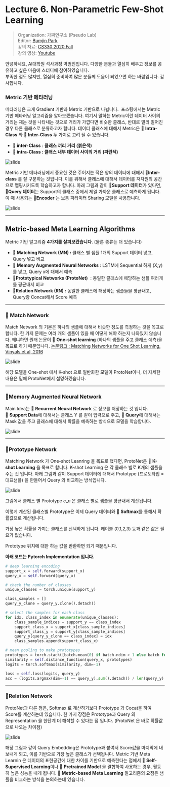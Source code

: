# Lecture 6. Non-Parametric Few-Shot Learning

>Organization: 가짜연구소 (Pseudo Lab)  
>Editor: [Bumjin Park](https://github.com/fxnnxc)  
>강의 자료: [CS330 2020 Fall](http://cs330.stanford.edu/fall2020/slides/cs330_nonparametric_2020.pdf)  
>강의 영상: [Youtube](https://www.youtube.com/watch?v=ARQI7USUo5w&list=PLoROMvodv4rOxuwpC_raecBCd5Jf54lEa&index=5)  

안녕하세요, AI대학원 석사과정 박범진입니다. 다양한 분들과 열심히 배우고 정보를 공유하고 싶은 마음에 스터디에 참여하였습니다. <br/>
부족한 점도 많지만, 열심히 준비하여 많은 분들께 도움이 되었으면 하는 바람입니다. 감사합니다. 


### **Metric 기반 메타러닝**

메타러닝은 크게 Gradient 기반과 Metric 기반으로 나뉩니다.  포스팅에서는 Metric 기반 메타러닝 알고리즘을 알아보겠습니다. 여기서 말하는 Metric이란 데이터 사이의 거리는 재는 것을 나타내는 것으로 거리가 가깝다면 비슷한 클래스, 반대로 멀리 떨어진 경우 다른 클래스로 분류하고자 합니다. 데이터 클래스에 대해서 Metric은 🔖 **Intra-Class** 와 🔖 **Inter-Class** 두 가지로 고려 될 수 있습니다. 

-   **🔖 inter-Class** : **클래스 끼리** **거리 (붉은색)**
-   **🔖 intra-Class : 클래스 내부 데이터 사이의 거리 (파란색)**



![slide](materials/Lec6_material/fig1.png "Slide1")

Metric 기반 메타러닝에서 중요한 것은 주어지는 적은 양의 데이터에 대해서 🔖**Inter-class** 를 잘 구분하는 것입니다. 이를 위해서 클래스에 대해서 데이터를 저차원의 공간으로 맵핑시키도록 학습하고자 합니다. 아래 그림과 같이 🔖**Support 데이터**가 있다면, 🔖**Query 데이터**는 Support의 클래스 중에서 제일 가까운 클래스로 예측하게 됩니다. 이 때 사용되는 🔖**Encoder** 는 보통 파라미터 Sharing 모델을 사용합니다. 



![slide](materials/Lec6_material/fig2.png "Slide2")


---

## **Metric-based Meta Learning Algorithms**

Metric 기반 알고리즘 **4가지를 살펴보겠습니다**. (물론 종류는 더 있습니다)

-   **🚀 Matching Network (MN) :** 클래스 별 샘플 1개의 Support 데이터 넣고, Query 넣고 비교
-   **🚀 Memory Augmented Neural Networks** : LSTM에 Sequential 하게 (X,y)를 넣고, Query x에 대해서 예측 
-   🚀**Prototypical Networks (ProtoNet)**  : 동일한 클래스에 해당하는 샘플 여러개를 평균내서 비교 
-   🚀**Relation Network (RN) :** 동일한 클래스에 해당하는 샘플들을 평균내고, Query랑 Concat해서 Score 예측

---

### **🔖 Match Network**

Match Network 의 기본은 하나의 샘플에 대해서 비슷한 정도를 측정하는 것을 목표로 합니다. 한 가지 문제는 여러 개의 샘플이 있을 때 어떻게 해야 하는지 나와있지 않습니다. 왜냐하면 원래 논문이 🔖 **One-shot learning** (하나의 샘플을 주고 클래스 예측)을 목표로 하기 때문입니다. [논문링크 : Matching Networks for One Shot Learning, Vinyals et al, 2016](https://arxiv.org/abs/1606.04080)



![slide](materials/Lec6_material/fig3.png "Slide3")

해당 모델을 One-shot 에서 K-shot 으로 일반화한 모델이 ProtoNet이니, 더 자세한 내용은 밑에 ProtoNet에서 설명하겠습니다. 

---

### 🔖**Memory Augmented Neural Network**

Main Idea는 🔖 **Recurrent Neural Network** 로 정보를 저장하는 것 입니다. 🔖 **Support Data**에 대해서는 클래스 Y 를 같이 입력으로 주고, 🔖 **Query**에 대해서는 Mask 값을 주고 클래스에 대해서 확률을 예측하는 방식으로 모델을 학습합니다. 



![slide](materials/Lec6_material/fig4.png "Slide4")


---

### 🔖**Prototype Network**

Matching Network 가 One-shot Leanring 을 목표로 했다면, ProtoNet은 🔖 **K-shot Learning** 을 목표로 합니다. K-shot Learning 은 각 클래스 별로 K개의 샘플을 주는 것 입니다. 아래 그림과 같이 Support 데이터에 대해서 Prototype (프로토타입 = 대표샘플) 을 만들어서 Query 와 비교하는 방식입니다. 

![slide](materials/Lec6_material/fig5.png "Slide5")

그림에서 클래스 별 Prototype $c\_n$ 은 클래스 별로 샘플을 평균내서 계산됩니다. 


이렇게 계산된 클래스별 Prototype은 이제 Query 데이터와 🔖 **Softmax**를 통해서 확률값으로 계산됩니다.

가장 높은 확률을 가지는 클래스를 선택하게 됩니다. 레이블 (0,1,2,3) 등과 같은 값은 필요가 없습니다.

Prototype 위치에 대한 하는 값을 반환하면 되기 때문입니다. 


**아래 코드는 Pytorch Implementation 입니다.** 

```python
# deep learning encoding 
support_x = self.forward(support_x)
query_x = self.forward(query_x)

# check the number of classes
unique_classes = torch.unique(support_y)

class_samples = [] 
query_y_clone = query_y.clone().detach()

# select the samples for each class
for idx, class_index in enumerate(unique_classes):
    class_sample_indices = support_y == class_index
    support_class_x = support_x[class_sample_indices]
    support_class_y = support_y[class_sample_indices]
    query_y[query_y_clone == class_index] = idx
    class_samples.append(support_class_x)

# mean pooling to make prototypes 
prototypes = torch.stack([batch.mean(0) if batch.ndim > 1 else batch for batch in class_samples])
similarity = self.distance_function(query_x, prototypes)
logits = torch.softmax(similarity, dim=-1)

loss = self.loss(logits, query_y)
acc = (logits.argmax(dim=-1) == query_y).sum().detach() / len(query_y)
```

---

### 🔖**Relation Network**

ProtoNet과 다른 점은, Softmax 로 계산하기보다 Prototype 과 Cocat을 하여 Score를 계산하는데 있습니다. 한 가지 장점은 Prototype과 Query 의 Representation 을 한단계 더 해석할 수 있다는 점 입니다. (ProtoNet 은 바로 확률값으로 나오는 차이점)

![slide](materials/Lec6_material/fig6.png "Slide6")

해당 그림과 같이 Query Embedding은 Prototype과 붙여서 Score값을 마지막에 내보내게 되고, 이를 기반으로 가장 높은 클래스가 선택됩니다. Metric 기반 Meta Learnin 은 데이터의 표현공간에 대한 차이를 기반으로 예측한다는 점에서 🔖 **Self-Supervised Learning**이나 🔖 **Pretrained Model** 을 결합하여 사용하는 경우, 월등히 높은 성능을 내게 됩니다. 🔖 **Metric-based Meta Learning** 알고리즘의 요점은 샘플을 비교하는 방식을 논의하는데 있습니다.